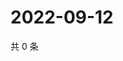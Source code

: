# 2022-09-12

共 0 条

<!-- BEGIN WEIBO -->
<!-- 最后更新时间 Mon Sep 12 2022 18:20:41 GMT+0800 (China Standard Time) -->

<!-- END WEIBO -->
